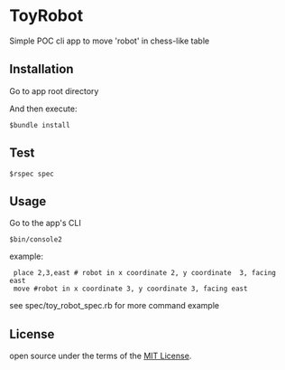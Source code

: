 # ToyRobot

Simple POC cli app to move 'robot' in chess-like table

## Installation

Go to app root directory

And then execute:

    $bundle install

## Test

    $rspec spec

## Usage
Go to the app's CLI  

    $bin/console2  
example:

     place 2,3,east # robot in x coordinate 2, y coordinate  3, facing east
     move #robot in x coordinate 3, y coordinate 3, facing east 

 see spec/toy\_robot\_spec.rb for more command example



## License

open source under the terms of the [MIT License](http://opensource.org/licenses/MIT).

